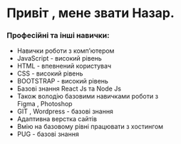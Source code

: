 # Привіт , мене звати Назар.

### Професійні та інші навички:

  * Навички роботи з комп’ютером
  * JavaScript - високий рівень
  * HTML - впевнений користувач
  * CSS - високий рівень
  * BOOTSTRAP - високий рівень
  * Базові знання React Js та Node Js 
  * Також володію базовими навичками роботи з           
   Figma , Photoshop 
  * GIT , Wordpress - базові знання
  * Адаптивна верстка сайтів
  * Вмію на базовому рівні працювати з  хостингом
  * PUG - базові знання
